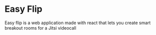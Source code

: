 # Easy Flip

Easy flip is a web application made with react that lets you create smart breakout rooms for a Jitsi videocall
